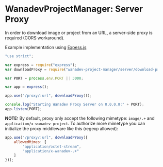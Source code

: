 # WanadevProjectManager: Server Proxy

In order to download image or project from an URL, a server-side proxy is required (CORS workaround).

Example implementation using [Expess.js][express]

```javascript
"use strict";

var express = require("express");
var downloadProxy = require("wanadev-project-manager/server/download-proxy.js");

var PORT = process.env.PORT || 3000;

var app = express();

app.use("/proxy/:url", downloadProxy());

console.log("Starting Wanadev Proxy Server on 0.0.0.0:" + PORT);
app.listen(PORT);
```

__NOTE:__ By default, proxy only accept the following mimetype: `image/.+` and `application/x-wanadev-project`.
To authorize more mimetype you can initialize the proxy middleware like this (regexp allowed):


```javascript
app.use("/proxy/:url", downloadProxy({
    allowedMimes: [
        "application/octet-stream",
        "application/x-wanadev-.+"
    ]
}));
```



[express]: http://expressjs.com/en/index.html
